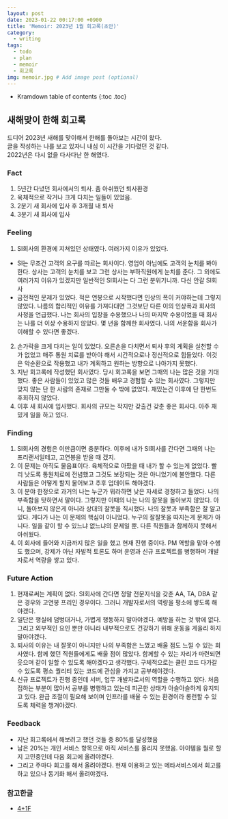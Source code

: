```yaml
---
layout: post
date: 2023-01-22 00:17:00 +0900
title: 'Memoir: 2023년 1월 회고록(초안)'
category:
  - writing
tags:
  - todo
  - plan
  - memoir
  - 회고록
img: memoir.jpg # Add image post (optional)  
---
```


* Kramdown table of contents
{:toc .toc}

## 새해맞이 한해 회고록
드디어 2023년 새해를 맞이해서 한해를 돌아보는 시간이 왔다.  
글을 작성하는 나를 보고 있자니 내심 이 시간을 기다렸던 것 같다.  
2022년은 다시 없을 다사다난 한 해였다.  

### Fact 
1. 5년간 다녔던 회사에서의 퇴사. 좀 아쉬웠던 퇴사환경
2. 육체적으로 작거나 크게 다치는 일들이 있었음.
3. 2분기 새 회사에 입사 후 3개월 내 퇴사
4. 3분기 새 회사에 입사 

### Feeling
1. SI회사의 환경에 지쳐있던 상태였다. 여러가지 이유가 있었다. 
  - SI는 무조건 고객의 요구를 따르는 회사이다. 영업이 아님에도 고객의 눈치를 봐야한다. 상사는 고객의 눈치를 보고 그런 상사는 부하직원에게 눈치를 준다. 그 외에도 여러가지 이유가 있겠지만 일반적인 SI회사는 다 그런 분위기니까. 다신 안갈 SI회사
  - 금전적인 문제가 있었다. 적은 연봉으로 시작했다면 인상의 폭이 커야하는데 그렇지 않았다. 나름의 합리적인 이유를 가져다대면 그것보단 다른 이의 인상폭과 회사의 사정을 언급했다. 나는 회사의 입장을 수용했으나 나의 마지막 수용이었을 때 회사는 나를 더 이상 수용하지 않았다. 몇 년을 함께한 회사였다. 나의 서운함을 회사가 이해할 수 있다면 좋겠다.
2. 손가락을 크게 다치는 일이 있었다. 오른손을 다치면서 퇴사 후의 계획을 실천할 수가 없었고 매주 통원 치료를 받아야 해서 시간적으로나 정신적으로 힘들었다. 이것은 악순환으로 작용했고 내가 계획하고 원하는 방향으로 나아가지 못했다.
3. 지난 회고록에 작성했던 회사였다. 당시 회고록을 보면 그때의 나는 많은 것을 기대했다. 좋은 사람들이 있었고 많은 것들 배우고 경험할 수 있는 회사였다. 그렇지만 맞지 않는 단 한 사람의 존재로 그만둘 수 밖에 없었다. 재밌는건 이후에 단 한번도 후회하지 않았다.
4. 이후 새 회사에 입사했다. 회사의 규모는 작지만 갖출건 갖춘 좋은 회사다. 아주 재밌게 일을 하고 있다.

### Finding
1. SI회사의 경험은 이만큼이면 충분하다. 이후에 내가 SI회사를 간다면 그때의 나는 프리랜서일테고, 고연봉을 받을 때 겠지.
2. 이 문제는 아직도 물음표이다. 육체적으로 아팠을 때 내가 할 수 있는게 없었다. 빨리 낫도록 통원치료에 전념했고 그것도 보장되는 것은 아니었기에 불안했다. 다른 사람들은 어떻게 할지 물어보고 추후 업데이트 해야겠다.
3. 이 분야 한정으로 과거의 나는 누군가 뭐라하면 낮은 자세로 경청하고 들었다. 나의 부족함을 탓하면서 말이다. 그렇지만 이때의 나는 나의 잘못을 돌아보지 않았다. 아니, 돌아보지 않은게 아니라 상대의 잘못을 직시했다. 나의 잘못과 부족함은 잘 알고있다. 게다가 나는 이 문제의 핵심이 아니었다. 누구의 잘잘못을 따지는게 문제가 아니다. 일을 같이 할 수 있느냐 없느냐의 문제일 뿐. 다른 직원들과 함께하지 못해서 아쉬웠다.
4. 이 회사에 들어와 지금까지 많은 일을 했고 현재 진행 중이다. PM 역할을 맡아 수행도 했으며, 강제가 아닌 자발적 토론도 하며 운영과 신규 프로젝트를 병행하며 개발자로서 역량을 쌓고 있다.

### Future Action
1. 현재로써는 계획이 없다. SI회사에 간다면 정말 전문지식을 갖춘 AA, TA, DBA 같은 경우와 고연봉 프리인 경우이다. 그러니 개발자로서의 역량을 평소에 쌓도록 해야겠다.
2. 일단은 행실에 덤벙대거나, 가볍게 행동하지 말아야겠다. 예방을 하는 것 밖에 없다. 그리고 외부적인 요인 뿐만 아니라 내부적으로도 건강하기 위해 운동을 게을리 하지 말아야겠다.
3. 퇴사의 이유는 내 잘못이 아니지만 나의 부족함은 느꼈고 배울 점도 느낄 수 있는 회사였다. 함께 했던 직원들에게도 배울 점이 많았다. 함께할 수 있는 자리가 마련되면 웃으며 같이 일할 수 있도록 해야겠다고 생각했다. 구체적으로는 클린 코드 다가갈 수 있도록 평소 퀄리티 있는 코드에 관심을 가지고 공부해야겠다.
4. 신규 프로젝트가 진행 중인데 서버, 업무 개발자로서의 역할을 수행하고 있다. 처음 접하는 부분이 많아서 공부를 병행하고 있는데 피곤한 상태가 아슬아슬하게 유지되고 있다. 완급 조절이 필요해 보이며 인프라를 배울 수 있는 환경이라 롱런할 수 있도록 체력을 챙겨야겠다.

### Feedback
- 지난 회고록에서 해보려고 했던 것들 중 80%를 달성했음
- 남은 20%는 개인 서비스 항목으로 아직 서비스를 올리지 못했음. 아이템을 뭘로 할지 고민중인데 다음 회고에 올려야겠다.
- 그리고 주마다 회고를 해서 올려야겠다. 현재 이용하고 있는 메타서비스에서 회고를 하고 있으나 동기화 해서 올려야겠다.

### 참고한글
- [4+1F](https://betoru.github.io/How-To-Use-Memoir/)